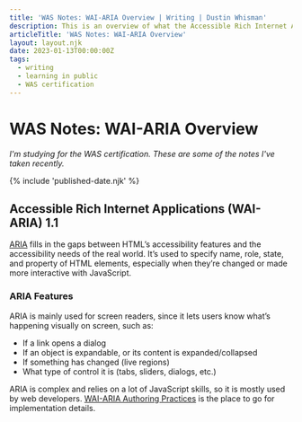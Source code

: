 ```yaml
---
title: 'WAS Notes: WAI-ARIA Overview | Writing | Dustin Whisman'
description: This is an overview of what the Accessible Rich Internet Applications are and what they're used for.
articleTitle: 'WAS Notes: WAI-ARIA Overview'
layout: layout.njk
date: 2023-01-13T00:00:00Z
tags:
  - writing
  - learning in public
  - WAS certification
---
```


# WAS Notes: WAI-ARIA Overview

_I'm studying for the WAS certification. These are some of the notes I've taken recently._

{% include 'published-date.njk' %}

## Accessible Rich Internet Applications (WAI-ARIA) 1.1

[ARIA](https://www.w3.org/WAI/standards-guidelines/aria/) fills in the gaps between HTML’s accessibility features and the accessibility needs of the real world. It’s used to specify name, role, state, and property of HTML elements, especially when they’re changed or made more interactive with JavaScript.

### ARIA Features

ARIA is mainly used for screen readers, since it lets users know what’s happening visually on screen, such as:

- If a link opens a dialog
- If an object is expandable, or its content is expanded/collapsed
- If something has changed (live regions)
- What type of control it is (tabs, sliders, dialogs, etc.)

ARIA is complex and relies on a lot of JavaScript skills, so it is mostly used by web developers. [WAI-ARIA Authoring Practices](https://www.w3.org/WAI/ARIA/apg/) is the place to go for implementation details.
